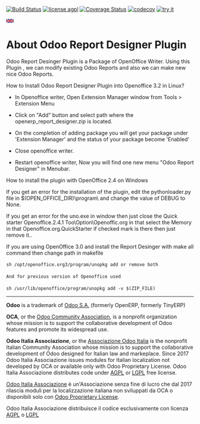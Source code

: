 [![Build Status](https://travis-ci.org/Odoo-Italia-Associazione/OCB.svg?branch=7.0)](https://travis-ci.org/Odoo-Italia-Associazione/OCB)
[![license agpl](https://img.shields.io/badge/licence-AGPL--3-blue.svg)](http://www.gnu.org/licenses/agpl-3.0.html)
[![Coverage Status](https://coveralls.io/repos/github/Odoo-Italia-Associazione/OCB/badge.svg?branch=7.0)](https://coveralls.io/github/Odoo-Italia-Associazione/OCB?branch=7.0)
[![codecov](https://codecov.io/gh/Odoo-Italia-Associazione/OCB/branch/7.0/graph/badge.svg)](https://codecov.io/gh/Odoo-Italia-Associazione/OCB/branch/7.0)
[![try it](http://www.zeroincombenze.it/wp-content/uploads/ci-ct/prd/button-try-it-7.svg)](https://erp7.zeroincombenze.it)


[![en](https://github.com/zeroincombenze/grymb/blob/master/flags/en_US.png)](https://www.facebook.com/groups/openerp.italia/)

About Odoo Report Designer Plugin
=================================
Odoo Report Desinger Plugin is a Package of OpenOffice Writer.
Using this Plugin , we can modify existing Odoo Reports and also we can make new nice Odoo Reports.


How to Install Odoo Report Designer Plugin into Openoffice 3.2 in Linux?
- In Openoffice writer, Open Extension Manager window from Tools > Extension Menu

- Click on "Add" button and select path where the openerp_report_designer.zip is located.

- On the completion of adding package you will get your package
  under 'Extension Manager' and the status of your package become 'Enabled'

- Close openoffice writer.

- Restart openoffice writer, Now you will find one new menu "Odoo Report Designer" in Menubar.


How to install the plugin with OpenOffice 2.4 on Windows

If you get an error for the installation of the plugin, edit the pythonloader.py file
in $(OPEN_OFFICE_DIR)\program\ and change the value of DEBUG to None.

If you get an error for the uno.exe in window then just close the Quick starter
	Openoffice.2.4.1 Too\Option\Openoffic.org in that select the Memory
	in that Openoffice.org.QuickStarter
	if checked mark is there then just remove it..

If you are using OpenOffice 3.0 and install the Report Desinger with make all
	command then change  path in makefile

	sh /opt/openoffice.org3/program/unopkg add or remove both

	And for previous version of Openoffice used

	sh /usr/lib/openoffice/program/unopkg add -v $(ZIP_FILE)

[//]: # (copyright)

----

**Odoo** is a trademark of [Odoo S.A.](https://www.odoo.com/) (formerly OpenERP, formerly TinyERP)

**OCA**, or the [Odoo Community Association](http://odoo-community.org/), is a nonprofit organization whose
mission is to support the collaborative development of Odoo features and
promote its widespread use.

**Odoo Italia Associazione**, or the [Associazione Odoo Italia](https://www.odoo-italia.org/)
is the nonprofit Italian Community Association whose mission
is to support the collaborative development of Odoo designed for Italian law and markeplace.
Since 2017 Odoo Italia Associazione issues modules for Italian localization not developed by OCA
or available only with Odoo Proprietary License.
Odoo Italia Associazione distributes code under [AGPL](https://www.gnu.org/licenses/agpl-3.0.html) or [LGPL](https://www.gnu.org/licenses/lgpl.html) free license.

[Odoo Italia Associazione](https://www.odoo-italia.org/) è un'Associazione senza fine di lucro
che dal 2017 rilascia moduli per la localizzazione italiana non sviluppati da OCA
o disponibili solo con [Odoo Proprietary License](https://www.odoo.com/documentation/user/9.0/legal/licenses/licenses.html).

Odoo Italia Associazione distribuisce il codice esclusivamente con licenza [AGPL](https://www.gnu.org/licenses/agpl-3.0.html) o [LGPL](https://www.gnu.org/licenses/lgpl.html)

[//]: # (end copyright)

[//]: # (addons)

[//]: # (end addons)


